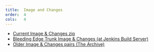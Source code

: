 ```yaml
---
title:  Image and Changes
order:  4
cols:   4
---
```

- <a href="http://ftp.squeak.org/4.5/Squeak4.5-13680.zip" target="_blank">Current Image & Changes zip</a>
- <a href="http://build.squeak.org/" target="_blank">Bleeding Edge Trunk Image & Changes (at Jenkins Build Server)</a>
- <a href="http://ftp.squeak.org/" target="_blank">Older Image & Changes pairs (The Archive)</a>